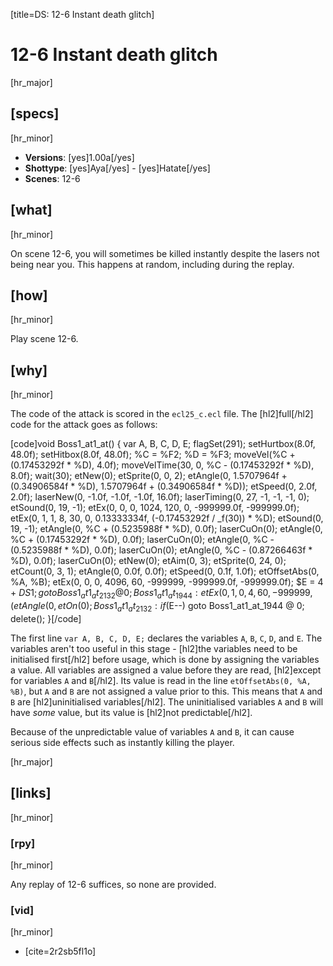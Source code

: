 [title=DS: 12-6 Instant death glitch]
# 12-6 Instant death glitch
[hr_major]

## [specs]
[hr_minor]

* **Versions**: [yes]1.00a[/yes]
* **Shottype**: [yes]Aya[/yes] - [yes]Hatate[/yes]
* **Scenes**: 12-6

## [what]
[hr_minor]

On scene 12-6, you will sometimes be killed instantly despite the lasers not being near you. This happens at random, including during the replay.

## [how]
[hr_minor]

Play scene 12-6.

## [why]
[hr_minor]

The code of the attack is scored in the ``ecl25_c.ecl`` file. The [hl2]full[/hl2] code for the attack goes as follows:

[code]void Boss1_at1_at() {
    var A, B, C, D, E;
    flagSet(291);
    setHurtbox(8.0f, 48.0f);
    setHitbox(8.0f, 48.0f);
    %C = %F2;
    %D = %F3;
    moveVel(%C + (0.17453292f * %D), 4.0f);
    moveVelTime(30, 0, %C - (0.17453292f * %D), 8.0f);
    wait(30);
    etNew(0);
    etSprite(0, 0, 2);
    etAngle(0, 1.5707964f + (0.34906584f * %D), 1.5707964f + (0.34906584f * %D));
    etSpeed(0, 2.0f, 2.0f);
    laserNew(0, -1.0f, -1.0f, -1.0f, 16.0f);
    laserTiming(0, 27, -1, -1, -1, 0);
    etSound(0, 19, -1);
    etEx(0, 0, 0, 1024, 120, 0, -999999.0f, -999999.0f);
    etEx(0, 1, 1, 8, 30, 0, 0.13333334f, (-0.17453292f / _f(30)) * %D);
    etSound(0, 19, -1);
    etAngle(0, %C + (0.5235988f * %D), 0.0f);
    laserCuOn(0);
    etAngle(0, %C + (0.17453292f * %D), 0.0f);
    laserCuOn(0);
    etAngle(0, %C - (0.5235988f * %D), 0.0f);
    laserCuOn(0);
    etAngle(0, %C - (0.87266463f * %D), 0.0f);
    laserCuOn(0);
    etNew(0);
    etAim(0, 3);
    etSprite(0, 24, 0);
    etCount(0, 3, 1);
    etAngle(0, 0.0f, 0.0f);
    etSpeed(0, 0.1f, 1.0f);
    etOffsetAbs(0, %A, %B);
    etEx(0, 0, 0, 4096, 60, -999999, -999999.0f, -999999.0f);
    $E = 4 + $DS1;
    goto Boss1_at1_at_2132 @ 0;
Boss1_at1_at_1944:
    etEx(0, 1, 0, 4, 60, -999999, (%RANDF * 0.02f) + 0.02f, -999.0f);
    etAngle(0, %RANDRAD, 0.0f);
    etOn(0);
Boss1_at1_at_2132:
    if ($E--) goto Boss1_at1_at_1944 @ 0;
    delete();
}[/code]


The first line ``var A, B, C, D, E;`` declares the variables ``A``, ``B``, ``C``, ``D``, and ``E``. The variables aren't too useful in this stage - [hl2]the variables need to be initialised first[/hl2] before usage, which is done by assigning the variables a value. All variables are assigned a value before they are read, [hl2]except for variables ``A`` and ``B``[/hl2]. Its value is read in the line ``etOffsetAbs(0, %A, %B)``, but ``A`` and ``B`` are not assigned a value prior to this. This means that ``A`` and ``B`` are [hl2]uninitialised variables[/hl2]. The uninitialised variables ``A`` and ``B`` will have *some* value, but its value is [hl2]not predictable[/hl2]. 

Because of the unpredictable value of variables ``A`` and ``B``, it can cause serious side effects such as instantly killing the player.

[hr_major]
## [links]
[hr_minor]
### [rpy]
[hr_minor]

Any replay of 12-6 suffices, so none are provided.

### [vid]
[hr_minor]

+ [cite=2r2sb5fl1o]
